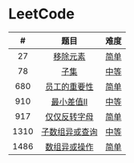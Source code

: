 # LeetCode
|  #   |                             题目                             |                  难度                   |
| :--: | :----------------------------------------------------------: | :-------------------------------------: |
|  27  | [移除元素](https://leetcode-cn.com/problems/remove-element/) |    [简单](LeetCode/0027_移除元素.cs)    |
|  78  |      [子集](https://leetcode-cn.com/problems/subsets/)       |      [中等](LeetCode/0078_子集.cs)      |
| 680  | [员工的重要性](https://leetcode-cn.com/problems/employee-importance/) |  [简单](LeetCode/0680_员工的重要性.cs)  |
| 910  | [最小差值II](https://leetcode-cn.com/problems/smallest-range-ii/) |   [中等](LeetCode/0910_最小差值II.cs)   |
| 917  | [仅仅反转字母](https://leetcode-cn.com/problems/reverse-only-letters/) |  [简单](LeetCode/0917_仅仅反转字母.cs)  |
| 1310 | [子数组异或查询](https://leetcode-cn.com/problems/xor-queries-of-a-subarray/) | [中等](LeetCode/1310_子数组异或查询.cs) |
| 1486 | [数组异或操作](https://leetcode-cn.com/problems/xor-operation-in-an-array/) |  [简单](LeetCode/1486_数组异或操作.cs)  |


